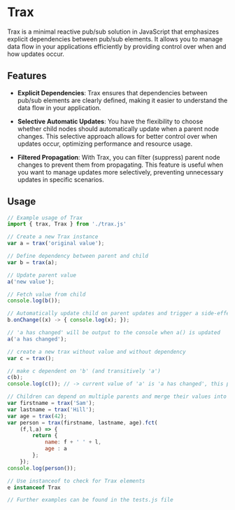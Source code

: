 # Trax

Trax is a minimal reactive pub/sub solution in JavaScript that emphasizes explicit dependencies between pub/sub elements. It allows you to manage data flow in your applications efficiently by providing control over when and how updates occur.

## Features

- **Explicit Dependencies**: Trax ensures that dependencies between pub/sub elements are clearly defined, making it easier to understand the data flow in your application.

- **Selective Automatic Updates**: You have the flexibility to choose whether child nodes should automatically update when a parent node changes. This selective approach allows for better control over when updates occur, optimizing performance and resource usage.

- **Filtered Propagation**: With Trax, you can filter (suppress) parent node changes to prevent them from propagating. This feature is useful when you want to manage updates more selectively, preventing unnecessary updates in specific scenarios.

## Usage

```javascript
// Example usage of Trax
import { trax, Trax } from './trax.js'

// Create a new Trax instance
var a = trax('original value');

// Define dependency between parent and child
var b = trax(a);

// Update parent value
a('new value');

// Fetch value from child
console.log(b());

// Automatically update child on parent updates and trigger a side-effect
b.onChange((x) -> { console.log(x); });

// 'a has changed' will be output to the console when a() is updated
a('a has changed');

// create a new trax without value and without dependency
var c = trax();

// make c dependent on 'b' (and transitively 'a')
c(b);
console.log(c()); // -> current value of 'a' is 'a has changed', this propagates to 'b' and to 'c' 

// Children can depend on multiple parents and merge their values into a single value
var firstname = trax('Sam');
var lastname = trax('Hill');
var age = trax(42);
var person = trax(firstname, lastname, age).fct(
    (f,l,a) => { 
        return { 
            name: f + ' ' + l, 
            age : a 
        }; 
    });
console.log(person());

// Use instanceof to check for Trax elements
e instanceof Trax

// Further examples can be found in the tests.js file
